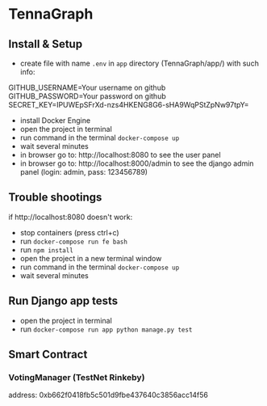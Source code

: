 # TennaGraph

## Install & Setup
- create file with name `.env` in `app` directory (TennaGraph/app/) with such info:


GITHUB_USERNAME=Your username on github <br />
GITHUB_PASSWORD=Your password on github <br />
SECRET_KEY=IPUWEpSFrXd-nzs4HKENG8G6-sHA9WqPStZpNw97tpY= <br />


- install Docker Engine
- open the project in terminal
- run command in the terminal `docker-compose up`
- wait several minutes
- in browser go to: http://localhost:8080 to see the user panel 
- in browser go to: http://localhost:8000/admin to see the django admin panel (login: admin, pass: 123456789)

## Trouble shootings
if http://localhost:8080 doesn't work:
- stop containers (press ctrl+c)
- run `docker-compose run fe bash`
- run `npm install`
- open the project in a new terminal window
- run command in the terminal `docker-compose up`
- wait several minutes
 

## Run Django app tests
- open the project in terminal
- run `docker-compose run app python manage.py test`

## Smart Contract
### VotingManager (TestNet Rinkeby)
address: 0xb662f0418fb5c501d9fbe437640c3856acc14f56
